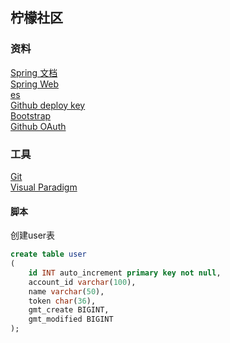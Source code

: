 ## 柠檬社区

### 资料
[Spring 文档](https://spring.io/guides)<br>
[Spring Web](https://spring.io/guides/gs/serving-web-content)<br>
[es](https://elasticsearch.cn/explore)<br>
[Github deploy key](https://developer.github.com/v3/guides/managing-deploy-keys/#deploy-keys)<br>
[Bootstrap](https://v3.bootcss.com/getting-started/)<br>
[Github OAuth](https://developer.github.com/apps/building-oauth-apps/creating-an-oauth-app/)

### 工具
[Git](https://git-scm.com/download)<br>
[Visual Paradigm](https://www.visual-paradigm.com)

#### 脚本

创建user表
```sql
create table user
(
	id INT auto_increment primary key not null,
	account_id varchar(100),
	name varchar(50),
	token char(36),
	gmt_create BIGINT,
	gmt_modified BIGINT
);
```

